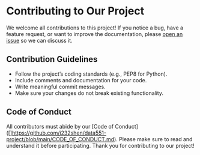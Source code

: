 # Contributing to Our Project
We welcome all contributions to this project! If you notice a bug, have a feature request, or want to improve the documentation, please [open an issue](<insert link to your GH issue tracker>) so we can discuss it.

## Contribution Guidelines
- Follow the project’s coding standards (e.g., PEP8 for Python).
- Include comments and documentation for your code.
- Write meaningful commit messages.
- Make sure your changes do not break existing functionality.

## Code of Conduct
All contributors must abide by our [Code of Conduct]([<insert link to CoC file>]https://github.com/j232shen/data551-project/blob/main/CODE_OF_CONDUCT.md). Please make sure to read and understand it before participating.
Thank you for contributing to our project!

